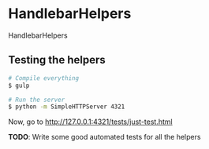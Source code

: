 # HandlebarHelpers
HandlebarHelpers


## Testing the helpers

```bash
# Compile everything
$ gulp

# Run the server
$ python -m SimpleHTTPServer 4321
```
Now, go to http://127.0.0.1:4321/tests/just-test.html

**TODO**: Write some good automated tests for all the helpers
